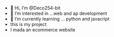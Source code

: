 - 👋 Hi, I’m @Deco254-bit
- 👀 I’m interested in ...web and ap development
- 🌱 I’m currently learning ... python and javacript
- this is my project 
- I mada an ecommerce website
